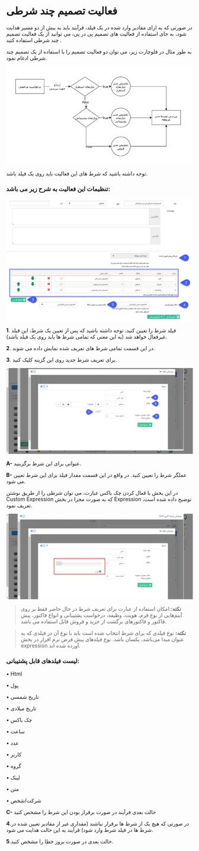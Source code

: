 #  فعالیت تصمیم چند شرطی 

در صورتی که به ازای مقادیر وارد شده در یک فیلد، فرآیند باید به بیش از دو مسیر هدایت شود، به جای استفاده از فعالیت های تصمیم پی در پی، می توانید از یک فعالیت تصمیم چند شرطی استفاده کنید .

به طور مثال در فلوچارت زیر، می توان دو فعالیت تصمیم را با استفاده از یک تصمیم چند شرطی ادغام نمود.

 ![](Setavalue1.png)
 
 توجه داشته باشید که شرط های این فعالیت باید روی یک فیلد باشد.
 
### تنظیمات این فعالیت به شرح زیر می باشد:

![](MultipleDecision2.png)

**1**. فیلد شرط را تعیین کنید. توجه داشته باشید که پس از تعیین یک شرط، این فیلد غیرفعال خواهد شد (به این معنی که تمامی شرط ها باید روی یک فیلد باشد).

**2**.  در این قسمت تمامی شرط های تعریف شده نمایش داده می شوند.

**3**. برای تعریف شرط جدید روی این گزینه کلیک کنید.

![](MultipleDecision3.png)

**A-** عنوانی برای این شرط برگزینید.

**B-** عملگر شرط را تعیین کنید. در واقع در این قسمت مقدار فیلد برای این شرط تعیین می شود.

در این بخش با فعال کردن چک باکس عبارت، می توان شرطی را از طریق نوشتن Custom Expression که به صورت مجزا در بخش Expression توضیح داده شده است، تعریف نمود. 

![](MultipleDecision4.png)

> **نکته:**:امکان استفاده از عبارت برای تعریف شرط در حال حاضر فقط بر روی آیتم‌هایی از نوع فرم، هویت، وظیفه، درخواست پشتیبانی و انواع فاکتور، پیش فاکتور و فاکتورهای برگشت از خرید و فروش قابل استفاده می باشد.

> **نکته:** نوع فیلدی که برای شرط انتخاب شده است باید با نوع آن در فیلدی که به عنوان مبدا می‌باشد، یکسان باشد. نوع فیلد‌های پیش فرض نرم افزار در بخش expression آورده شده اند.

### لیست فیلدهای قابل پشتیبانی:

•	Html

•	پول

•	تاریخ شمسی

•	تاریخ میلادی

•	چک باکس

•	ساعت 

•	عدد

•	کاربر

•	گروه

•	لینک

•	متن 

•	شرکت/شخص

**C-** حالت بعدی فرآیند در صورت برقرار بودن این شرط را  مشخص کنید

**4**.در صورتی که هیچ یک از شرط ها برقرار نباشند (مقداری غیر از مقادیر تعیین شده در شرط ها در فیلد شرط وارد شود) فرآیند به این حالت هدایت می شود.

**5**.حالت بعدی در صورت بروز خطا را مشخص کنید.
 


